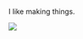 I like making things.

<img src="https://media.tenor.com/QUBPZeyDfbQAAAAd/bocchi-bocchi-the-rock.gif">

<!---
xFottotex/xFottotex is a ✨ special ✨ repository because its `README.md` (this file) appears on your GitHub profile.
You can click the Preview link to take a look at your changes.
--->
